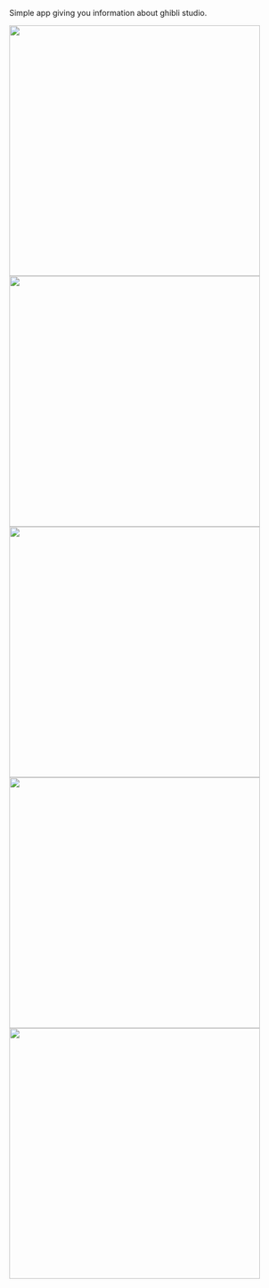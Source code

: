 Simple app giving you information about ghibli studio.

<p float="left">

<img src="https://user-images.githubusercontent.com/34707669/106494673-60c73380-64c3-11eb-81de-5fdc87fd86e8.jpeg" height="450">
<img src="https://user-images.githubusercontent.com/34707669/106494689-63298d80-64c3-11eb-891d-a9aee3f2fd28.jpeg" height="450">
<img src="https://user-images.githubusercontent.com/34707669/106494681-615fca00-64c3-11eb-9f5b-b57fe3e2de71.jpeg" height="450">
<img src="https://user-images.githubusercontent.com/34707669/106494683-61f86080-64c3-11eb-8df2-c93f980605bf.jpeg" height="450">
<img src="https://user-images.githubusercontent.com/34707669/106494686-6290f700-64c3-11eb-9f78-f1af47bee710.jpeg" height="450">

</p>
